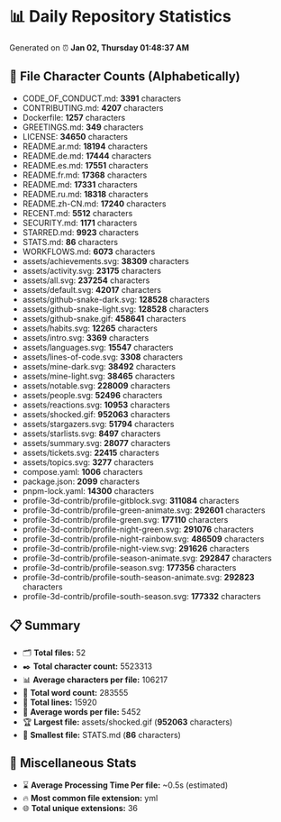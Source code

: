 # 📊 Daily Repository Statistics
Generated on ⏰ **Jan 02, Thursday 01:48:37 AM**

## 📂 File Character Counts (Alphabetically)
- CODE_OF_CONDUCT.md: **3391** characters
- CONTRIBUTING.md: **4207** characters
- Dockerfile: **1257** characters
- GREETINGS.md: **349** characters
- LICENSE: **34650** characters
- README.ar.md: **18194** characters
- README.de.md: **17444** characters
- README.es.md: **17551** characters
- README.fr.md: **17368** characters
- README.md: **17331** characters
- README.ru.md: **18318** characters
- README.zh-CN.md: **17240** characters
- RECENT.md: **5512** characters
- SECURITY.md: **1171** characters
- STARRED.md: **9923** characters
- STATS.md: **86** characters
- WORKFLOWS.md: **6073** characters
- assets/achievements.svg: **38309** characters
- assets/activity.svg: **23175** characters
- assets/all.svg: **237254** characters
- assets/default.svg: **42017** characters
- assets/github-snake-dark.svg: **128528** characters
- assets/github-snake-light.svg: **128528** characters
- assets/github-snake.gif: **458641** characters
- assets/habits.svg: **12265** characters
- assets/intro.svg: **3369** characters
- assets/languages.svg: **15547** characters
- assets/lines-of-code.svg: **3308** characters
- assets/mine-dark.svg: **38492** characters
- assets/mine-light.svg: **38465** characters
- assets/notable.svg: **228009** characters
- assets/people.svg: **52496** characters
- assets/reactions.svg: **10953** characters
- assets/shocked.gif: **952063** characters
- assets/stargazers.svg: **51794** characters
- assets/starlists.svg: **8497** characters
- assets/summary.svg: **28077** characters
- assets/tickets.svg: **22415** characters
- assets/topics.svg: **3277** characters
- compose.yaml: **1006** characters
- package.json: **2099** characters
- pnpm-lock.yaml: **14300** characters
- profile-3d-contrib/profile-gitblock.svg: **311084** characters
- profile-3d-contrib/profile-green-animate.svg: **292601** characters
- profile-3d-contrib/profile-green.svg: **177110** characters
- profile-3d-contrib/profile-night-green.svg: **291076** characters
- profile-3d-contrib/profile-night-rainbow.svg: **486509** characters
- profile-3d-contrib/profile-night-view.svg: **291626** characters
- profile-3d-contrib/profile-season-animate.svg: **292847** characters
- profile-3d-contrib/profile-season.svg: **177356** characters
- profile-3d-contrib/profile-south-season-animate.svg: **292823** characters
- profile-3d-contrib/profile-south-season.svg: **177332** characters

## 📋 Summary
- 🗂️ **Total files:** 52
- ✒️ **Total character count:** 5523313
- 📊 **Average characters per file:** 106217
- 📝 **Total word count:** 283555
- 🧾 **Total lines:** 15920
- 📐 **Average words per file:** 5452
- 🏆 **Largest file:** assets/shocked.gif (**952063** characters)
- 🥉 **Smallest file:** STATS.md (**86** characters)

## 🌟 Miscellaneous Stats
- ⌛ **Average Processing Time Per file:** ~0.5s (estimated)
- 🔥 **Most common file extension:** yml
- 🌐 **Total unique extensions:** 36

